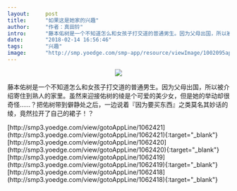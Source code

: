 ```yaml
---
layout:     post
title:      "如果这是她家的兴趣"
author:     "作者：真田铃"
intro:      "藤本佑树是一个不知道怎么和女孩子打交道的普通男生。因为父母出国，所以被介绍寄住到熟人的家里。虽然来迎接佑树的绫是个可爱的美少女，但是她的举动却很奇怪……？把佑树带到僻静处之后，一边说着『因为要买东西』之类莫名其妙话的绫，竟然拉开了自己的裙子！？"
date:       "2018-02-14 16:56:46"
tags:       "兴趣"
image:      "http://smp.yoedge.com/smp-app/resource/viewImage/1002095appline.png"
---
```

<div style="text-align: center">
<p><img src="http://smp.yoedge.com/smp-app/resource/viewImage/1002095appline.png"/></p>
</div>
<p class="post-meta">
<span>藤本佑树是一个不知道怎么和女孩子打交道的普通男生。因为父母出国，所以被介绍寄住到熟人的家里。虽然来迎接佑树的绫是个可爱的美少女，但是她的举动却很奇怪……？把佑树带到僻静处之后，一边说着『因为要买东西』之类莫名其妙话的绫，竟然拉开了自己的裙子！？</span>
</p>
[http://smp3.yoedge.com/view/gotoAppLine/1062421](http://smp3.yoedge.com/view/gotoAppLine/1062421){:target="_blank"}
[http://smp3.yoedge.com/view/gotoAppLine/1062420](http://smp3.yoedge.com/view/gotoAppLine/1062420){:target="_blank"}
[http://smp3.yoedge.com/view/gotoAppLine/1062419](http://smp3.yoedge.com/view/gotoAppLine/1062419){:target="_blank"}
[http://smp3.yoedge.com/view/gotoAppLine/1062418](http://smp3.yoedge.com/view/gotoAppLine/1062418){:target="_blank"}


